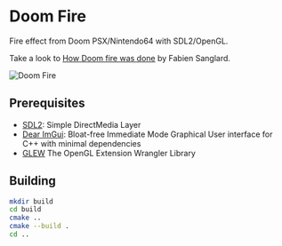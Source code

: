 # Doom Fire

Fire effect from Doom PSX/Nintendo64 with SDL2/OpenGL.

Take a look to [How Doom fire was done](https://fabiensanglard.net/doom_fire_psx/index.html) by Fabien Sanglard.

![Doom Fire](https://raw.githubusercontent.com/scemino/DoomFire/master/doc/doom_fire.gif)

## Prerequisites

  * [SDL2](https://www.libsdl.org/download-2.0.php): Simple DirectMedia Layer
  * [Dear ImGui](https://github.com/ocornut/imgui): Bloat-free Immediate Mode Graphical User interface for C++ with minimal dependencies
  * [GLEW](https://github.com/nigels-com/glew) The OpenGL Extension Wrangler Library
    
## Building

```bash
mkdir build
cd build
cmake ..
cmake --build .
cd ..
```
